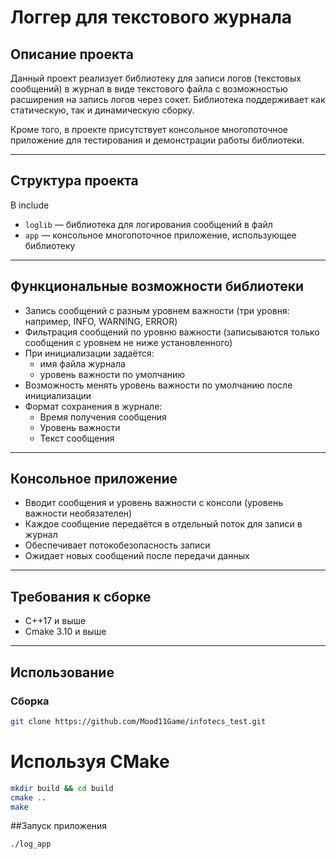 # Логгер для текстового журнала 

## Описание проекта

Данный проект реализует библиотеку для записи логов (текстовых сообщений) в журнал в виде текстового файла с возможностью расширения на запись логов через сокет. Библиотека поддерживает как статическую, так и динамическую сборку.

Кроме того, в проекте присутствует консольное многопоточное приложение для тестирования и демонстрации работы библиотеки.

---

## Структура проекта
В include 

- `loglib` — библиотека для логирования сообщений в файл
- `app` — консольное многопоточное приложение, использующее библиотеку

---

## Функциональные возможности библиотеки

- Запись сообщений с разным уровнем важности (три уровня: например, INFO, WARNING, ERROR)  
- Фильтрация сообщений по уровню важности (записываются только сообщения с уровнем не ниже установленного)  
- При инициализации задаётся:  
  - имя файла журнала  
  - уровень важности по умолчанию  
- Возможность менять уровень важности по умолчанию после инициализации  
- Формат сохранения в журнале:  
  - Время получения сообщения  
  - Уровень важности  
  - Текст сообщения  

---

## Консольное приложение

- Вводит сообщения и уровень важности с консоли (уровень важности необязателен)  
- Каждое сообщение передаётся в отдельный поток для записи в журнал  
- Обеспечивает потокобезопасность записи  
- Ожидает новых сообщений после передачи данных

---

## Требования к сборке

- C++17 и выше  
- Cmake 3.10 и выше

---

## Использование

### Сборка

```bash
git clone https://github.com/Mood11Game/infotecs_test.git
```

# Используя CMake
```bash
mkdir build && cd build
cmake ..
make
```

##Запуск приложения
```bash
./log_app 
```


